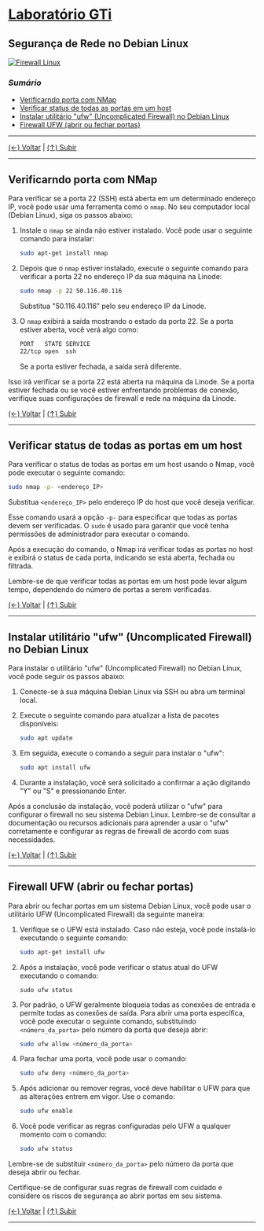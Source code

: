 # [Laboratório GTi](../../README.md#laborat%C3%B3rio-gti "Laboratório GTi")

## Segurança de Rede no Debian Linux

[![Firewall Linux](./images/managed-firewalls.png?raw=true "Firewall Linux")](./images/managed-firewalls.png?raw=true "Firewall Linux")

### *Sumário*

- [Verificarndo porta com NMap](#verificarndo-porta-com-nmap "Verificarndo porta com NMap")
- [Verificar status de todas as portas em um host](#verificar-status-de-todas-as-portas-em-um-host "Verificar status de todas as portas em um host")
- [Instalar utilitário "ufw" (Uncomplicated Firewall) no Debian Linux](#instalar-utilit%C3%A1rio-ufw-uncomplicated-firewall-no-debian-linux "Instalar utilitário 'ufw' (Uncomplicated Firewall) no Debian Linux")
- [Firewall UFW (abrir ou fechar portas)](#firewall-ufw-abrir-ou-fechar-portas "Firewall UFW (abrir ou fechar portas)")

---

[(&larr;) Voltar](../../README.md#laborat%C3%B3rio-gti "Voltar ao Sumário") | 
[(&uarr;) Subir](#sum%C3%A1rio "Subir para o topo")

---

## Verificarndo porta com NMap

Para verificar se a porta 22 (SSH) está aberta em um determinado endereço IP, você pode usar uma ferramenta como o `nmap`. No seu computador local (Debian Linux), siga os passos abaixo:

1. Instale o `nmap` se ainda não estiver instalado. Você pode usar o seguinte comando para instalar:

   ```bash
   sudo apt-get install nmap
   ```

2. Depois que o `nmap` estiver instalado, execute o seguinte comando para verificar a porta 22 no endereço IP da sua máquina na Linode:

   ```bash
   sudo nmap -p 22 50.116.40.116
   ```

   Substitua "50.116.40.116" pelo seu endereço IP da Linode.

3. O `nmap` exibirá a saída mostrando o estado da porta 22. Se a porta estiver aberta, você verá algo como:

   ```bash
   PORT   STATE SERVICE
   22/tcp open  ssh
   ```

   Se a porta estiver fechada, a saída será diferente.

Isso irá verificar se a porta 22 está aberta na máquina da Linode. Se a porta estiver fechada ou se você estiver enfrentando problemas de conexão, verifique suas configurações de firewall e rede na máquina da Linode.

[(&larr;) Voltar](../../README.md#laborat%C3%B3rio-gti "Voltar ao Sumário") | 
[(&uarr;) Subir](#sum%C3%A1rio "Subir para o topo")

---

## Verificar status de todas as portas em um host

Para verificar o status de todas as portas em um host usando o Nmap, você pode executar o seguinte comando:

```bash
sudo nmap -p- <endereço_IP>
```

Substitua `<endereço_IP>` pelo endereço IP do host que você deseja verificar.

Esse comando usará a opção `-p-` para especificar que todas as portas devem ser verificadas. O `sudo` é usado para garantir que você tenha permissões de administrador para executar o comando.

Após a execução do comando, o Nmap irá verificar todas as portas no host e exibirá o status de cada porta, indicando se está aberta, fechada ou filtrada.

Lembre-se de que verificar todas as portas em um host pode levar algum tempo, dependendo do número de portas a serem verificadas.

[(&larr;) Voltar](../../README.md#laborat%C3%B3rio-gti "Voltar ao Sumário") | 
[(&uarr;) Subir](#sum%C3%A1rio "Subir para o topo")

---

## Instalar utilitário "ufw" (Uncomplicated Firewall) no Debian Linux

Para instalar o utilitário "ufw" (Uncomplicated Firewall) no Debian Linux, você pode seguir os passos abaixo:

1. Conecte-se à sua máquina Debian Linux via SSH ou abra um terminal local.

2. Execute o seguinte comando para atualizar a lista de pacotes disponíveis:
   ```bash
   sudo apt update
   ```

3. Em seguida, execute o comando a seguir para instalar o "ufw":
   ```bash
   sudo apt install ufw
   ```

4. Durante a instalação, você será solicitado a confirmar a ação digitando "Y" ou "S" e pressionando Enter.

Após a conclusão da instalação, você poderá utilizar o "ufw" para configurar o firewall no seu sistema Debian Linux. Lembre-se de consultar a documentação ou recursos adicionais para aprender a usar o "ufw" corretamente e configurar as regras de firewall de acordo com suas necessidades.

[(&larr;) Voltar](../../README.md#laborat%C3%B3rio-gti "Voltar ao Sumário") | 
[(&uarr;) Subir](#sum%C3%A1rio "Subir para o topo")

---

## Firewall UFW (abrir ou fechar portas)

Para abrir ou fechar portas em um sistema Debian Linux, você pode usar o utilitário UFW (Uncomplicated Firewall) da seguinte maneira:

1. Verifique se o UFW está instalado. Caso não esteja, você pode instalá-lo executando o seguinte comando:
   ```bash
   sudo apt-get install ufw
   ```

2. Após a instalação, você pode verificar o status atual do UFW executando o comando:
   ```
   sudo ufw status
   ```

3. Por padrão, o UFW geralmente bloqueia todas as conexões de entrada e permite todas as conexões de saída. Para abrir uma porta específica, você pode executar o seguinte comando, substituindo `<número_da_porta>` pelo número da porta que deseja abrir:
   ```bash
   sudo ufw allow <número_da_porta>
   ```

4. Para fechar uma porta, você pode usar o comando:
   ```bash
   sudo ufw deny <número_da_porta>
   ```

5. Após adicionar ou remover regras, você deve habilitar o UFW para que as alterações entrem em vigor. Use o comando:
   ```bash
   sudo ufw enable
   ```

6. Você pode verificar as regras configuradas pelo UFW a qualquer momento com o comando:
   ```bash
   sudo ufw status
   ```

Lembre-se de substituir `<número_da_porta>` pelo número da porta que deseja abrir ou fechar.

Certifique-se de configurar suas regras de firewall com cuidado e considere os riscos de segurança ao abrir portas em seu sistema.

[(&larr;) Voltar](../../README.md#laborat%C3%B3rio-gti "Voltar ao Sumário") | 
[(&uarr;) Subir](#sum%C3%A1rio "Subir para o topo")

---